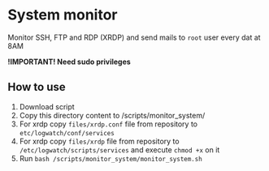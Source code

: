 # System monitor
Monitor SSH, FTP and RDP (XRDP) and send mails to `root` user every dat at 8AM

**!IMPORTANT! Need sudo privileges**

## How to use
1. Download script
2. Copy this directory content to /scripts/monitor_system/
3. For xrdp copy `files/xrdp.conf` file from repository to `etc/logwatch/conf/services`
4. For xrdp copy `files/xrdp` file from repository to `/etc/logwatch/scripts/services` and execute `chmod +x` on it
5. Run `bash /scripts/monitor_system/monitor_system.sh`
